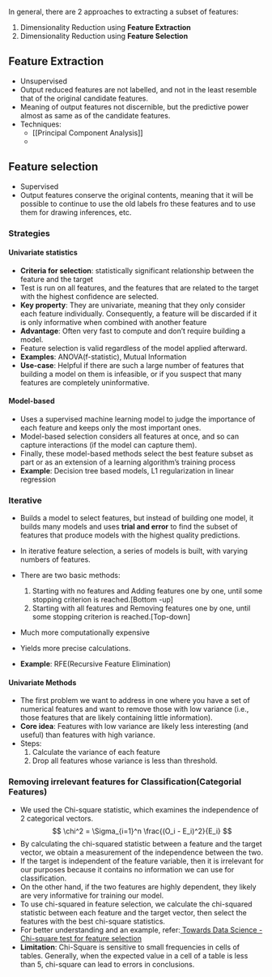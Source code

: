In general, there are 2 approaches to extracting a subset of features:
1. Dimensionality Reduction using **Feature Extraction**
2. Dimensionality Reduction using **Feature Selection**

## Feature Extraction
- Unsupervised
- Output reduced features are not labelled, and not in the least resemble that of the original candidate features.
- Meaning of output features not discernible, but the predictive power almost as same as of the candidate features.
- Techniques:
	- [[Principal Component Analysis]]
	- 
## Feature selection
- Supervised
- Output features conserve the original contents, meaning that it will be possible to continue to use the old labels fro these features and to use them for drawing inferences, etc.
### Strategies
#### Univariate statistics
- **Criteria for selection**: statistically significant relationship between the feature and the target
- Test is run on all features, and the features that are related to the target with the highest confidence are selected.
- **Key property**: They are univariate, meaning that they only consider each feature individually. Consequently, a feature will be discarded if it is only informative when combined with another feature
- **Advantage**: Often very fast to compute and don’t require building a model.
- Feature selection is valid regardless of the model applied afterward.
- **Examples**: ANOVA(f-statistic), Mutual Information
- **Use-case**: Helpful if there are such a large number of features that building a model on them is infeasible, or if you suspect that many features are completely uninformative.
#### Model-based 
- Uses a supervised machine learning model to judge the importance of each feature and keeps only the most important ones.
- Model-based selection considers all features at once, and so can capture interactions (if the model can capture them).
- Finally, these model-based methods select the best feature subset as part or as an extension of a learning algorithm’s training process
- **Example**: Decision tree based models, L1 regularization in linear regression

### Iterative
 - Builds a model to select features, but instead of building one model, it builds many models and uses **trial and error** to find the subset of features that produce models with the highest quality predictions.
 - In iterative feature selection, a series of models is built, with varying numbers of features.
 - There are two basic methods:
	 1. Starting with no features and Adding features one by one, until some stopping criterion is reached.[Bottom -up]
	 2. Starting with all features and Removing features one by one, until some stopping criterion is reached.[Top-down]

- Much more computationally expensive
- Yields more precise calculations.
- **Example**: RFE(Recursive Feature Elimination)

#### Univariate Methods
- The first problem we want to address in one where you have a set of numerical features and want to remove those with low variance (i.e., those features that are likely containing little information). 
- **Core idea**: Features with low variance are likely less interesting (and useful) than features with high variance.
- Steps:
	1. Calculate the variance of each feature
	2. Drop all features whose variance is less than threshold.

### Removing irrelevant features for Classification(Categorial Features)

- We used the Chi-square statistic, which examines the independence of 2 categorical vectors. 
$$
\chi^2 = \Sigma_{i=1}^n \frac{(O_i - E_i)^2}{E_i}
$$
- By calculating the chi-squared statistic between a feature and the target vector, we obtain a measurement of the independence between the two.
- If the target is independent of the feature variable, then it is irrelevant for our purposes because it contains no information we can use for classification.
- On the other hand, if the two features are highly dependent, they likely are very informative for training our model.
- To use chi-squared in feature selection, we calculate the chi-squared statistic between each feature and the target vector, then select the features with the best chi-square statistics.
- For better understanding and an example, refer:[ Towards Data Science - Chi-square test for feature selection](https://towardsdatascience.com/chi-square-test-for-feature-selection-in-machine-learning-206b1f0b8223)
- **Limitation**: Chi-Square is sensitive to small frequencies in cells of tables. Generally, when the expected value in a cell of a table is less than 5, chi-square can lead to errors in conclusions.
